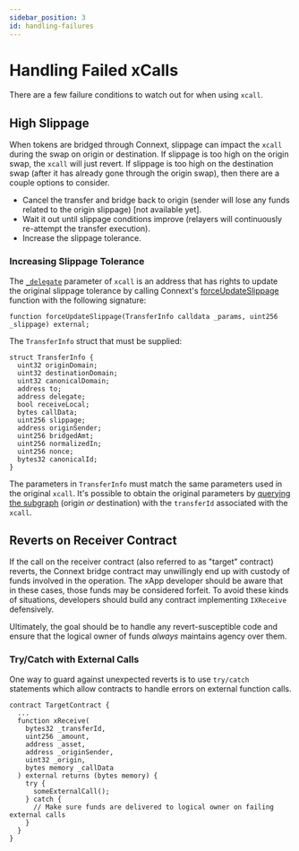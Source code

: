 ```yaml
---
sidebar_position: 3
id: handling-failures
---
```


# Handling Failed xCalls

There are a few failure conditions to watch out for when using `xcall`. 

## High Slippage

When tokens are bridged through Connext, slippage can impact the `xcall` during the swap on origin or destination. If slippage is too high on the origin swap, the `xcall` will just revert. If slippage is too high on the destination swap (after it has already gone through the origin swap), then there are a couple options to consider.

- Cancel the transfer and bridge back to origin (sender will lose any funds related to the origin slippage) [not available yet].
- Wait it out until slippage conditions improve (relayers will continuously re-attempt the transfer execution).
- Increase the slippage tolerance.

### Increasing Slippage Tolerance

The [`_delegate`](../reference/contracts/calls#parameters-8) parameter of `xcall` is an address that has rights to update the original slippage tolerance by calling Connext's [forceUpdateSlippage](https://github.com/connext/nxtp/blob/27bbf7871a78b03d8613b06ece2675a57309d573/packages/deployments/contracts/contracts/core/connext/facets/BridgeFacet.sol#L395) function with the following signature:

```solidity
function forceUpdateSlippage(TransferInfo calldata _params, uint256 _slippage) external;
```

The `TransferInfo` struct that must be supplied:

```solidity
struct TransferInfo {
  uint32 originDomain;
  uint32 destinationDomain;
  uint32 canonicalDomain;
  address to;
  address delegate;
  bool receiveLocal;
  bytes callData;
  uint256 slippage;
  address originSender;
  uint256 bridgedAmt;
  uint256 normalizedIn;
  uint256 nonce;
  bytes32 canonicalId;
}
```

The parameters in `TransferInfo` must match the same parameters used in the original `xcall`. It's possible to obtain the original parameters by [querying the subgraph](./xcall-status#querying-subgraphs) (origin *or* destination) with the `transferId` associated with the `xcall`.


## Reverts on Receiver Contract

If the call on the receiver contract (also referred to as "target" contract) reverts, the Connext bridge contract may unwillingly end up with custody of funds involved in the operation. The xApp developer should be aware that in these cases, those funds may be considered forfeit. To avoid these kinds of situations, developers should build any contract implementing `IXReceive` defensively. 

Ultimately, the goal should be to handle any revert-susceptible code and ensure that the logical owner of funds *always* maintains agency over them.

### Try/Catch with External Calls

One way to guard against unexpected reverts is to use `try/catch` statements which allow contracts to handle errors on external function calls.

```solidity
contract TargetContract {
  ...
  function xReceive(
    bytes32 _transferId,
    uint256 _amount,
    address _asset,
    address _originSender,
    uint32 _origin,
    bytes memory _callData
  ) external returns (bytes memory) {
    try {
      someExternalCall();
    } catch { 
      // Make sure funds are delivered to logical owner on failing external calls
    }
  }
}
```
